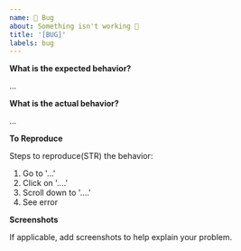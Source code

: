 ```yaml
---
name: 🐜 Bug
about: Something isn't working 🔧
title: '[BUG]'
labels: bug
---
```


**What is the expected behavior?**

...

**What is the actual behavior?**

...

**To Reproduce**

Steps to reproduce(STR) the behavior:

1. Go to '...'
2. Click on '....'
3. Scroll down to '....'
4. See error

**Screenshots**

If applicable, add screenshots to help explain your problem.
